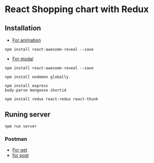 # React Shopping chart with Redux

## Installation 
- [For animation ](https://www.npmjs.com/package/react-awesome-reveal)
```shell
npm install react-awesome-reveal --save
```

- [For modal ](https://www.npmjs.com/package/react-awesome-reveal)
```shell
npm install react-awesome-reveal --save
```

```shell
npm install nodemon globally 
```

```shell
npm install express 
body-parse mongoose shortid
```


```shell
npm install redux react-redux react-thunk
```


## Runing server

```shell
npm run server
```

### Postman
- [For get](http://localhost:5000/api/products)
- [for post](http://localhost:5000/api/products)